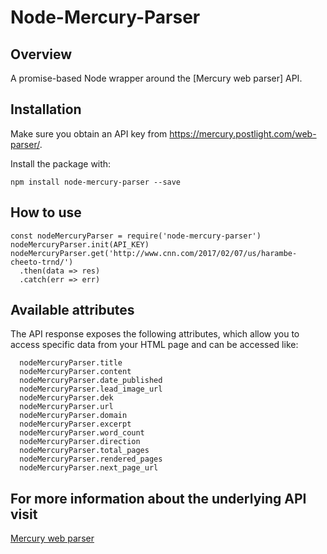 # Node-Mercury-Parser

## Overview
A promise-based Node wrapper around the [Mercury web parser] API.
## Installation
Make sure you obtain an API key from https://mercury.postlight.com/web-parser/.

Install the package with:

```
npm install node-mercury-parser --save
```
## How to use
```
const nodeMercuryParser = require('node-mercury-parser')
nodeMercuryParser.init(API_KEY)
nodeMercuryParser.get('http://www.cnn.com/2017/02/07/us/harambe-cheeto-trnd/')
  .then(data => res)
  .catch(err => err)
```
## Available attributes

The API response exposes the following attributes, which allow you to access specific
data from your HTML page and can be accessed like: 

```
  nodeMercuryParser.title
  nodeMercuryParser.content
  nodeMercuryParser.date_published
  nodeMercuryParser.lead_image_url
  nodeMercuryParser.dek
  nodeMercuryParser.url
  nodeMercuryParser.domain
  nodeMercuryParser.excerpt
  nodeMercuryParser.word_count
  nodeMercuryParser.direction
  nodeMercuryParser.total_pages
  nodeMercuryParser.rendered_pages
  nodeMercuryParser.next_page_url
```
## For more information about the underlying API visit
[Mercury web parser](https://mercury.postlight.com/web-parser/)
